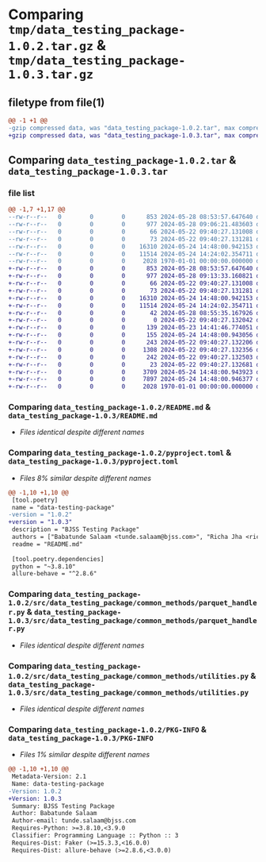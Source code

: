 # Comparing `tmp/data_testing_package-1.0.2.tar.gz` & `tmp/data_testing_package-1.0.3.tar.gz`

## filetype from file(1)

```diff
@@ -1 +1 @@
-gzip compressed data, was "data_testing_package-1.0.2.tar", max compression
+gzip compressed data, was "data_testing_package-1.0.3.tar", max compression
```

## Comparing `data_testing_package-1.0.2.tar` & `data_testing_package-1.0.3.tar`

### file list

```diff
@@ -1,7 +1,17 @@
--rw-r--r--   0        0        0      853 2024-05-28 08:53:57.647640 data_testing_package-1.0.2/README.md
--rw-r--r--   0        0        0      977 2024-05-28 09:06:21.483603 data_testing_package-1.0.2/pyproject.toml
--rw-r--r--   0        0        0       66 2024-05-22 09:40:27.131008 data_testing_package-1.0.2/src/data_testing_package/__init__.py
--rw-r--r--   0        0        0       73 2024-05-22 09:40:27.131281 data_testing_package-1.0.2/src/data_testing_package/common_methods/__init__.py
--rw-r--r--   0        0        0    16310 2024-05-24 14:48:00.942153 data_testing_package-1.0.2/src/data_testing_package/common_methods/parquet_handler.py
--rw-r--r--   0        0        0    11514 2024-05-24 14:24:02.354711 data_testing_package-1.0.2/src/data_testing_package/common_methods/utilities.py
--rw-r--r--   0        0        0     2028 1970-01-01 00:00:00.000000 data_testing_package-1.0.2/PKG-INFO
+-rw-r--r--   0        0        0      853 2024-05-28 08:53:57.647640 data_testing_package-1.0.3/README.md
+-rw-r--r--   0        0        0      977 2024-05-28 09:13:33.160821 data_testing_package-1.0.3/pyproject.toml
+-rw-r--r--   0        0        0       66 2024-05-22 09:40:27.131008 data_testing_package-1.0.3/src/data_testing_package/__init__.py
+-rw-r--r--   0        0        0       73 2024-05-22 09:40:27.131281 data_testing_package-1.0.3/src/data_testing_package/common_methods/__init__.py
+-rw-r--r--   0        0        0    16310 2024-05-24 14:48:00.942153 data_testing_package-1.0.3/src/data_testing_package/common_methods/parquet_handler.py
+-rw-r--r--   0        0        0    11514 2024-05-24 14:24:02.354711 data_testing_package-1.0.3/src/data_testing_package/common_methods/utilities.py
+-rw-r--r--   0        0        0       42 2024-05-28 08:55:35.167926 data_testing_package-1.0.3/src/data_testing_package/tests/__init__.py
+-rw-r--r--   0        0        0        0 2024-05-22 09:40:27.132042 data_testing_package-1.0.3/src/data_testing_package/tests/folder_for_file_check/sample.file
+-rw-r--r--   0        0        0      139 2024-05-23 14:41:46.774051 data_testing_package-1.0.3/src/data_testing_package/tests/missing_column.csv
+-rw-r--r--   0        0        0      155 2024-05-24 14:48:00.943056 data_testing_package-1.0.3/src/data_testing_package/tests/no_missing_column.csv
+-rw-r--r--   0        0        0      243 2024-05-22 09:40:27.132206 data_testing_package-1.0.3/src/data_testing_package/tests/sample.csv
+-rw-r--r--   0        0        0     1308 2024-05-22 09:40:27.132356 data_testing_package-1.0.3/src/data_testing_package/tests/sample.parquet
+-rw-r--r--   0        0        0      242 2024-05-22 09:40:27.132503 data_testing_package-1.0.3/src/data_testing_package/tests/sample2.csv
+-rw-r--r--   0        0        0       23 2024-05-22 09:40:27.132681 data_testing_package-1.0.3/src/data_testing_package/tests/test.json
+-rw-r--r--   0        0        0     3709 2024-05-24 14:48:00.943923 data_testing_package-1.0.3/src/data_testing_package/tests/test_common_methods_parquet_handler.py
+-rw-r--r--   0        0        0     7897 2024-05-24 14:48:00.946377 data_testing_package-1.0.3/src/data_testing_package/tests/test_generic_utilities.py
+-rw-r--r--   0        0        0     2028 1970-01-01 00:00:00.000000 data_testing_package-1.0.3/PKG-INFO
```

### Comparing `data_testing_package-1.0.2/README.md` & `data_testing_package-1.0.3/README.md`

 * *Files identical despite different names*

### Comparing `data_testing_package-1.0.2/pyproject.toml` & `data_testing_package-1.0.3/pyproject.toml`

 * *Files 8% similar despite different names*

```diff
@@ -1,10 +1,10 @@
 [tool.poetry]
 name = "data-testing-package"
-version = "1.0.2"
+version = "1.0.3"
 description = "BJSS Testing Package"
 authors = ["Babatunde Salaam <tunde.salaam@bjss.com>", "Richa Jha <richa.jha@bjss.com>"]
 readme = "README.md"
 
 [tool.poetry.dependencies]
 python = "~3.8.10"
 allure-behave = "^2.8.6"
```

### Comparing `data_testing_package-1.0.2/src/data_testing_package/common_methods/parquet_handler.py` & `data_testing_package-1.0.3/src/data_testing_package/common_methods/parquet_handler.py`

 * *Files identical despite different names*

### Comparing `data_testing_package-1.0.2/src/data_testing_package/common_methods/utilities.py` & `data_testing_package-1.0.3/src/data_testing_package/common_methods/utilities.py`

 * *Files identical despite different names*

### Comparing `data_testing_package-1.0.2/PKG-INFO` & `data_testing_package-1.0.3/PKG-INFO`

 * *Files 1% similar despite different names*

```diff
@@ -1,10 +1,10 @@
 Metadata-Version: 2.1
 Name: data-testing-package
-Version: 1.0.2
+Version: 1.0.3
 Summary: BJSS Testing Package
 Author: Babatunde Salaam
 Author-email: tunde.salaam@bjss.com
 Requires-Python: >=3.8.10,<3.9.0
 Classifier: Programming Language :: Python :: 3
 Requires-Dist: Faker (>=15.3.3,<16.0.0)
 Requires-Dist: allure-behave (>=2.8.6,<3.0.0)
```

